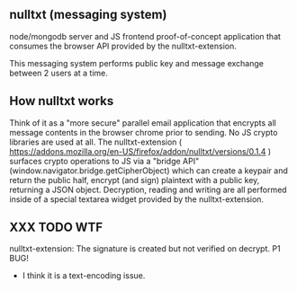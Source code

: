 nulltxt (messaging system)
--------------------------

node/mongodb server and JS frontend proof-of-concept application that consumes the browser API provided by the nulltxt-extension.

This messaging system performs public key and message exchange between 2 users at a time.

How nulltxt works
-----------------

Think of it as a "more secure" parallel email application that encrypts all message contents in the browser chrome prior to sending. No JS crypto libraries are used at all. The nulltxt-extension ( https://addons.mozilla.org/en-US/firefox/addon/nulltxt/versions/0.1.4 ) surfaces crypto operations to JS via a "bridge API" (window.navigator.bridge.getCipherObject) which can create a keypair and return the public half, encrypt (and sign) plaintext with a public key, returning a JSON object. Decryption, reading and writing are all performed inside of a special textarea widget provided by the nulltxt-extension.

XXX TODO WTF
------------

nulltxt-extension: The signature is created but not verified on decrypt. P1 BUG!
  * I think it is a text-encoding issue.  
